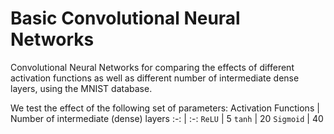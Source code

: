 # Basic Convolutional Neural Networks
Convolutional Neural Networks for comparing the effects of different activation functions as well as different number of intermediate dense layers, using the MNIST database.

We test the effect of the following set of parameters:
Activation Functions | Number of intermediate (dense) layers
:-: | :-:
`ReLU` | 5
`tanh` | 20
`Sigmoid` | 40
